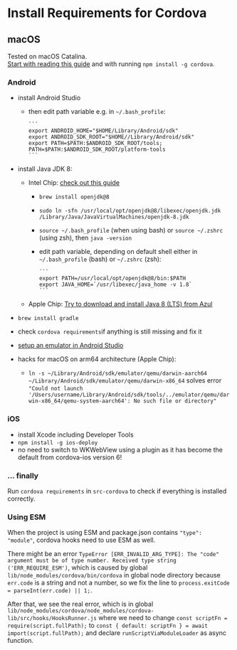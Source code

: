 # Install Requirements for Cordova

## macOS

Tested on macOS Catalina.  
[Start with reading this guide](https://quasar.dev/quasar-cli-webpack/developing-cordova-apps/preparation) and with running `npm install -g cordova`.  

### Android

* install Android Studio
  * then edit path variable e.g. in `~/.bash_profile`:

		```
		export ANDROID_HOME="$HOME/Library/Android/sdk"  
		export ANDROID_SDK_ROOT="$HOME//Library/Android/sdk"  
		export PATH=$PATH:$ANDROID_SDK_ROOT/tools; PATH=$PATH:$ANDROID_SDK_ROOT/platform-tools
		```

* install Java JDK 8:

	* Intel Chip: [check out this guide](https://mkyong.com/java/how-to-install-java-on-mac-osx/#homebrew-install-java-8-on-macos)
	  * `brew install openjdk@8`
	  * `sudo ln -sfn /usr/local/opt/openjdk@8/libexec/openjdk.jdk /Library/Java/JavaVirtualMachines/openjdk-8.jdk`
	  * `source ~/.bash_profile` (when using bash) or `source ~/.zshrc` (using zsh), then `java -version`
	  * edit path variable, depending on default shell either in `~/.bash_profile` (bash) or `~/.zshrc` (zsh):
	
			```
			export PATH=/usr/local/opt/openjdk@8/bin:$PATH
			export JAVA_HOME=`/usr/libexec/java_home -v 1.8`
			```
	*	Apple Chip: [Try to download and install Java 8 (LTS) from Azul](https://www.azul.com/downloads/?os=macos&architecture=arm-64-bit&package=jdk)

* `brew install gradle`
* check `cordova requirements`if anything is still missing and fix it
* [setup an emulator in Android Studio](https://developer.android.com/studio/run/managing-avds.html)
* hacks for macOS on arm64 architecture (Apple Chip):
	* `ln -s ~/Library/Android/sdk/emulator/qemu/darwin-aarch64 ~/Library/Android/sdk/emulator/qemu/darwin-x86_64` solves error `"Could not launch '/Users/username/Library/Android/sdk/tools/../emulator/qemu/darwin-x86_64/qemu-system-aarch64': No such file or directory"`

### iOS

* install Xcode including Developer Tools
* `npm install -g ios-deploy`
* no need to switch to WKWebView using a plugin as it has become the default from cordova-ios version 6!

### … finally

Run `cordova requirements` in `src-cordova` to check if everything is installed correctly.

### Using ESM

When the project is using ESM and package.json contains `"type": "module"`, cordova hooks need to use ESM as well.

There might be an error `TypeError [ERR_INVALID_ARG_TYPE]: The "code" argument must be of type number. Received type string ('ERR_REQUIRE_ESM')`, which is caused by global `lib/node_modules/cordova/bin/cordova` in global node directory because `err.code` is a string and not a number, so we fix the line to `process.exitCode = parseInt(err.code) || 1;`.

After that, we see the real error, which is in global `lib/node_modules/cordova/node_modules/cordova-lib/src/hooks/HooksRunner.js` where we need to change `const scriptFn = require(script.fullPath);` to `const { default: scriptFn } = await import(script.fullPath);` and declare `runScriptViaModuleLoader` as async function.

